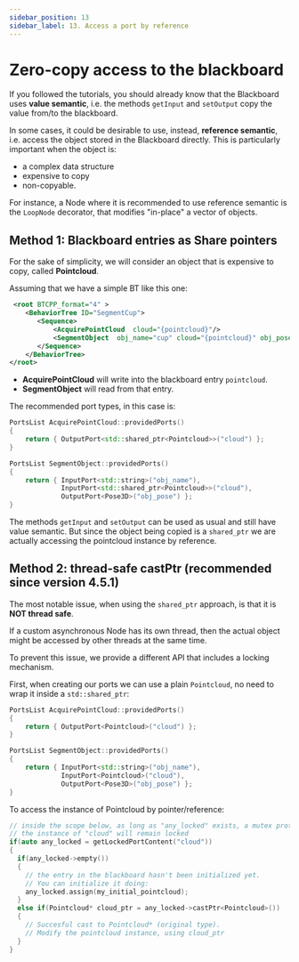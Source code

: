 ```yaml
---
sidebar_position: 13
sidebar_label: 13. Access a port by reference
---
```


# Zero-copy access to the blackboard

If you followed the tutorials, you should already know that the Blackboard uses **value semantic**, i.e. 
the methods `getInput` and `setOutput` copy the value from/to the blackboard.

In some cases, it could be desirable to use, instead, **reference semantic**, i.e. access the 
object stored in the Blackboard directly. This is particularly important when the object is:

- a complex data structure
- expensive to copy
- non-copyable.

For instance, a Node where it is recommended to use reference semantic is the
`LoopNode` decorator, that modifies "in-place" a vector of objects.


## Method 1: Blackboard entries as Share pointers

For the sake of simplicity, we will consider an object that is expensive to copy,
 called **Pointcloud**.

 Assuming that we have a simple BT like this one:

 ```xml 
  <root BTCPP_format="4" >
     <BehaviorTree ID="SegmentCup">
        <Sequence>
            <AcquirePointCloud  cloud="{pointcloud}"/>
            <SegmentObject  obj_name="cup" cloud="{pointcloud}" obj_pose="{pose}"/>
        </Sequence>
     </BehaviorTree>
 </root>
 ```

 - **AcquirePointCloud** will write into the blackboard entry `pointcloud`.
 - **SegmentObject** will read from that entry.

 The recommended port types, in this case is:

```cpp
PortsList AcquirePointCloud::providedPorts()
{
    return { OutputPort<std::shared_ptr<Pointcloud>>("cloud") };
}

PortsList SegmentObject::providedPorts()
{
    return { InputPort<std::string>("obj_name"),
             InputPort<std::shared_ptr<Pointcloud>>("cloud"),
             OutputPort<Pose3D>("obj_pose") };
}
```

The methods `getInput` and `setOutput` can be used as usual and still have value semantic.
But since the object being copied is a `shared_ptr` we are actually accessing the
pointcloud instance by reference.

## Method 2: thread-safe castPtr (recommended since version 4.5.1)

The most notable issue, when using the `shared_ptr` approach, is that it is **NOT thread safe**.

If a custom asynchronous Node has its own thread, then the actual object might be accessed by other
threads at the same time.

To prevent this issue, we provide a different API that includes a locking mechanism.

First, when creating our ports we can use a plain `Pointcloud`, no need to wrap it inside a `std::shared_ptr`:

```cpp
PortsList AcquirePointCloud::providedPorts()
{
    return { OutputPort<Pointcloud>("cloud") };
}

PortsList SegmentObject::providedPorts()
{
    return { InputPort<std::string>("obj_name"),
             InputPort<Pointcloud>("cloud"),
             OutputPort<Pose3D>("obj_pose") };
}
```

To access the instance of Pointcloud by pointer/reference: 

```cpp
// inside the scope below, as long as "any_locked" exists, a mutex protecting 
// the instance of "cloud" will remain locked
if(auto any_locked = getLockedPortContent("cloud"))
{
  if(any_locked->empty())
  {
    // the entry in the blackboard hasn't been initialized yet.
    // You can initialize it doing:
    any_locked.assign(my_initial_pointcloud);
  }
  else if(Pointcloud* cloud_ptr = any_locked->castPtr<Pointcloud>())
  {
    // Succesful cast to Pointcloud* (original type).
    // Modify the pointcloud instance, using cloud_ptr
  }
}
```

